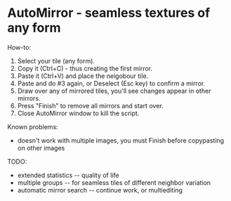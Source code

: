 # AutoMirror - seamless textures of any form
How-to:
1. Select your tile (any form).
2. Copy it (Ctrl+C) - thus creating the first mirror.
3. Paste it (Ctrl+V) and place the neigobour tile.
4. Paste and do #3 again, or Deselect (Esc key) to confirm a mirror.
5. Draw over any of mirrored tiles, you'll see changes appear in other mirrors.
6. Press "Finish" to remove all mirrors and start over.
7. Close AutoMirror window to kill the script.

Known problems:
- doesn't work with multiple images, you must Finish before copypasting on other images

TODO:
- extended statistics -- quality of life
- multiple groups -- for seamless tiles of different neighbor variation
- automatic mirror search -- continue work, or multiediting
